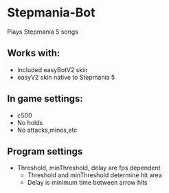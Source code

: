 # Stepmania-Bot

Plays Stepmania 5 songs

## Works with:
  - Included easyBotV2 skin
  - easyV2 skin native to Stepmania 5
  
## In game settings:
  - c500
  - No holds
  - No attacks,mines,etc
  
## Program settings
  - Threshold, minThreshold, delay are fps dependent
    - Threshold and minThreshold determine hit area
    - Delay is minimum time between arrow hits
